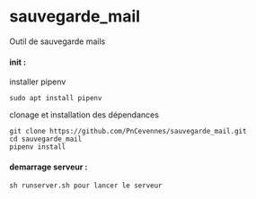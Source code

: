 # sauvegarde_mail
Outil de sauvegarde mails

#### init :

installer pipenv

```
sudo apt install pipenv
```

clonage et installation des dépendances

```
git clone https://github.com/PnCevennes/sauvegarde_mail.git
cd sauvegarde_mail
pipenv install
```

#### demarrage serveur :

```
sh runserver.sh pour lancer le serveur
```
